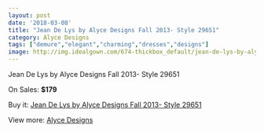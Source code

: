 ```yaml
---
layout: post
date: '2018-03-08'
title: "Jean De Lys by Alyce Designs Fall 2013- Style 29651"
category: Alyce Designs
tags: ["demure","elegant","charming","dresses","designs"]
image: http://img.idealgown.com/674-thickbox_default/jean-de-lys-by-alyce-designs-fall-2013-style-29651.jpg
---
```

Jean De Lys by Alyce Designs Fall 2013- Style 29651

On Sales: **$179**
<a href="https://www.idealgown.com/en/alyce-designs/290-jean-de-lys-by-alyce-designs-fall-2013-style-29651.html"><amp-img layout="responsive" width="600" height="600" src="//img.idealgown.com/674-thickbox_default/jean-de-lys-by-alyce-designs-fall-2013-style-29651.jpg" alt="Jean De Lys by Alyce Designs Fall 2013- Style 29651 0" /></a>

Buy it: [Jean De Lys by Alyce Designs Fall 2013- Style 29651](https://www.idealgown.com/en/alyce-designs/290-jean-de-lys-by-alyce-designs-fall-2013-style-29651.html "Jean De Lys by Alyce Designs Fall 2013- Style 29651")

View more: [Alyce Designs](https://www.idealgown.com/en/5-alyce-designs "Alyce Designs")